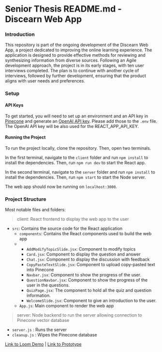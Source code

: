 # Senior Thesis README.md - Discearn Web App

### Introduction

This repository is part of the ongoing development of the Discearn Web App, a project dedicated to improving the online learning experience. The application is designed to provide effective methods for reviewing and synthesizing information from diverse sources. Following an Agile development approach, the project is in its early stages, with ten user interviews completed. The plan is to continue with another cycle of interviews, followed by further development, ensuring that the product aligns with user needs and preferences.

### Setup

#### API Keys
To get started, you will need to set up an environment and an API key in [Pinecone](https://docs.pinecone.io/guides/get-started/quickstart) and generate an [OpenAI API key](https://platform.openai.com/docs/guides/production-best-practices/api-keys). Please add those to the `.env` file. The OpenAI API key will be also used for the REACT_APP_API_KEY. 


#### Running the Project

To run the project locally, clone the repository. Then, open two terminals. 

In the first terminal, navigate to the `client` folder and run `npm install` to install the dependencies. Then, run `npm run dev` to start the React app.

In the second terminal, navigate to the `server` folder and run `npm install` to install the dependencies. Then, run `npm start` to start the Node server.

The web app should now be running on `localhost:3000`.


### Project Structure

Most notable files and folders:

> client: React frontend to display the web app to the user
- `src`: Contains the source code for the React application
    - `components`: Contains the React components used to build the web app
    - 
        - `AddModifyTopicSlide.jsx`: Component to modify topics
        - `Card.jsx`: Component to display the question and answer
        - `Chat.jsx`: Component to display the discussion with feedback
        - `CopyPasteTextSlide.jsx`: Component to upload copy-pasted text into Pinecone
        - `Navbar.jsx`: Component to show the progress of the user.
        - `QuestionNavbar.jsx`: Component to show the progress of the user in the questions.
        - `QuizPage.jsx`: The component to hold all the quiz and question information.
        - `WelcomeSlide.jsx`: Component to give an introduction to the user.
    - `App.js`: Main component to render the web app
> server: Node backend to run the server allowing connection to Pinecone vector database
- `server.js` : Runs the server
- `cleanup.js` : Wipes the Pinecone database


[Link to Loom Demo](https://www.loom.com/share/3ce56970548c4503a4578733a0dbbaa9?sid=77ed10b2-5243-4a9f-8f86-2c0eac2dde18) | [Link to Prototype](https://website-prototype-production-cb4c.up.railway.app/)
